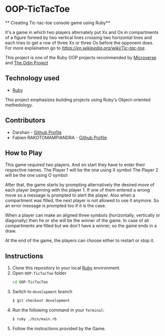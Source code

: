 # OOP-TicTacToe

** Creating Tic-tac-toe console game using Ruby**

It's a game in which two players alternately put Xs and Os in compartments of a figure formed by two vertical lines crossing two horizontal lines and each tries to get a row of three Xs or three Os before the opponent does.
For more explaination go to _https://en.wikipedia.org/wiki/Tic-tac-toe_.

This project is one of the Ruby OOP projects recommended by [Microverse](https://www.microverse.org/) and [The Odin Project](https://www.theodinproject.com)

## Technology used

- [Ruby](https://ruby-lang.org)

This project emphasizes building projects using Ruby's Object-oriented methedology.

## Contributors

- Darshan - [Github Profile](https://github.com/daashandayo)
- Fabien RAKOTOMAMPIANDRA - [Github Profile](https://github.com/FabienNeibaf)

## How to Play

This game required two players. And on start they have to enter their respective names.
The Player 1 will be the one using X symbol
The Player 2 will be the one using O symbol

After that, the game starts by prompting alternatively the desired move of each player beginning with the player 1.
If one of them entered a wrong move so a message is prompted to alert the player.
Also when a compartment was filled, the next player is not allowed to use it anymore.
So an error message is prompted too if it is the case.

When a player can make an aligned three symbols (horizontally, vertically or diagonally) then he or she will be the winner of the game.
In case of all compartments are filled but we don't have a winner, so the game ends in a draw.

At the end of the game, the players can choose either to restart or stop it.

## Instructions

1. Clone this repository to your local [Ruby](https://www.ruby-lang.org/en/documentation/installation/) environment.
2. Open `OOP-TicTacToe` folder
    ```bash
    cd OOP-TicTacToe
    ```
2. Switch to `development` branch
    ```bash
    $ git checkout development
    ```
3. Run the following command in your `Terminal`:
    ```bash
    $ ruby ./bin/main.rb
    ```
4. Follow the instructions provided by the Game.

